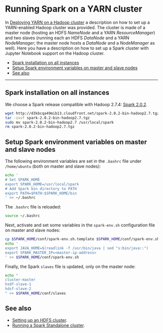 # Running Spark on a YARN cluster
In [Deploying YARN on a Hadoop cluster](doc/yarn-cluster-setup.md) a description on how to set up a YARN-enabled Hadoop cluster was provided. The cluster is made of a master node (hosting an HDFS *NameNode* and a YARN *ResourceManager*) and two slaves (running each an HDFS *DataNode* and a YARN *NodeManager*; the master node hosts a *DataNode* and a *NodeManager* as well). Here you have a description on how to set up a Spark cluster with Jupyter Notebook support on the Hadoop cluster.

* [Spark installation on all instances](#spark-installation-on-all-instances)
* [Setup Spark environment variables on master and slave nodes](#setup-spark-environment-variables-on-master-and-slave-nodes)
* [See also](#see-also)

----

## Spark installation on all instances
We choose a Spark release compatible with Hadoop 2.7.4: [Spark 2.0.2](https://spark.apache.org/releases/spark-release-2-0-2.html).

```bash
wget http://d3kbcqa49mib13.cloudfront.net/spark-2.0.2-bin-hadoop2.7.tgz
tar -zxvf spark-2.0.2-bin-hadoop2.7.tgz
sudo mv spark-2.0.2-bin-hadoop2.7 /usr/local/spark
rm spark-2.0.2-bin-hadoop2.7.tgz
```

## Setup Spark environment variables on master and slave nodes
The following environment variables are set in the `.bashrc` file under `/home/ubuntu` (both on master and slave nodes):
```bash
echo '
# Set SPARK_HOME
export SPARK_HOME=/usr/local/spark
# Add Spark bin directory to PATH
export PATH=$PATH:$SPARK_HOME/bin
' >> ~/.bashrc
```

The `.bashrc` file is reloaded:
```bash
source ~/.bashrc
```

Next, activate and set some variables in the `spark-env.sh` configuration file on master and slave nodes:
```bash
cp $SPARK_HOME/conf/spark-env.sh.template $SPARK_HOME/conf/spark-env.sh
echo '
export JAVA_HOME=$(readlink -f /usr/bin/java | sed "s:bin/java::")
export SPARK_MASTER_IP=<master-ip-address>
' >> $SPARK_HOME/conf/spark-env.sh
```

Finally, the Spark `slaves` file is updated, only on the master node:
```bash
echo "
cluster-master
hsdf-slave-1
hdsf-slave-2
" >> $SPARK_HOME/conf/slaves
```

## See also
* [Setting up an HDFS cluster](./hadoop-cluster-setup.md).
* [Running a Spark Standalone cluster](./spark-standalone-cluster-setup.md).
